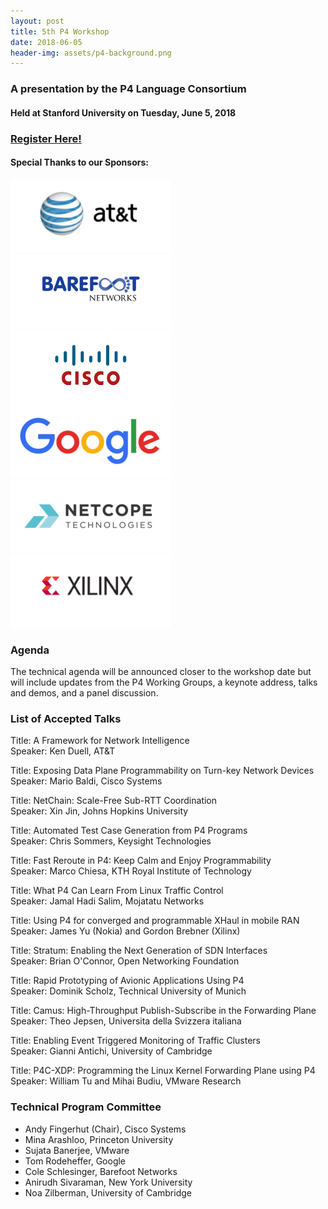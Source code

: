 ```yaml
---
layout: post
title: 5th P4 Workshop
date: 2018-06-05
header-img: assets/p4-background.png
---
```


### A presentation by the P4 Language Consortium
    
#### Held at Stanford University on Tuesday, June 5, 2018 

### [Register Here!](https://www.eventbrite.com/e/p4-workshop-2018-tickets-44764976249)

#### Special Thanks to our Sponsors:
<img src="/assets/att-logo.png" alt="AT&T" /> <img src="/assets/barefoot-logo.png" alt="Barefoot Networks" /> <img src="/assets/cisco-logo.png" alt="Cisco" /> <img src="/assets/Google-logo-p4-final.png" alt="Google" /> <img src="/assets/netcope-logo-p4-final.png" alt="Netcope" /> <img src="/assets/exilinx-logo.png" alt="Xilinx" /> 



### Agenda

The technical agenda will be announced closer to the workshop date but will include updates from the P4 Working Groups, a keynote address, talks and demos, and a panel discussion.

### List of Accepted Talks

Title: A Framework for Network Intelligence<br>
Speaker: Ken Duell, AT&T

Title: Exposing Data Plane Programmability on Turn-key Network Devices<br>
Speaker: Mario Baldi, Cisco Systems

Title: NetChain: Scale-Free Sub-RTT Coordination<br>
Speaker: Xin Jin, Johns Hopkins University

Title: Automated Test Case Generation from P4 Programs<br>
Speaker: Chris Sommers, Keysight Technologies

Title: Fast Reroute in P4: Keep Calm and Enjoy Programmability<br>
Speaker: Marco Chiesa, KTH Royal Institute of Technology

Title: What P4 Can Learn From Linux Traffic Control<br>
Speaker: Jamal Hadi Salim, Mojatatu Networks

Title: Using P4 for converged and programmable XHaul in mobile RAN<br>
Speaker: James Yu (Nokia) and Gordon Brebner (Xilinx)

Title: Stratum: Enabling the Next Generation of SDN Interfaces<br>
Speaker: Brian O'Connor, Open Networking Foundation

Title: Rapid Prototyping of Avionic Applications Using P4<br>
Speaker: Dominik Scholz, Technical University of Munich

Title: Camus: High-Throughput Publish-Subscribe in the Forwarding Plane<br>
Speaker: Theo Jepsen, Universita della Svizzera italiana

Title: Enabling Event Triggered Monitoring of Traffic Clusters<br>
Speaker: Gianni Antichi, University of Cambridge

Title: P4C-XDP: Programming the Linux Kernel Forwarding Plane using P4<br>
Speaker: William Tu and Mihai Budiu, VMware Research

### Technical Program Committee

* Andy Fingerhut (Chair), Cisco Systems
* Mina Arashloo, Princeton University
* Sujata Banerjee, VMware
* Tom Rodeheffer, Google
* Cole Schlesinger, Barefoot Networks
* Anirudh Sivaraman, New York University
* Noa Zilberman, University of Cambridge

